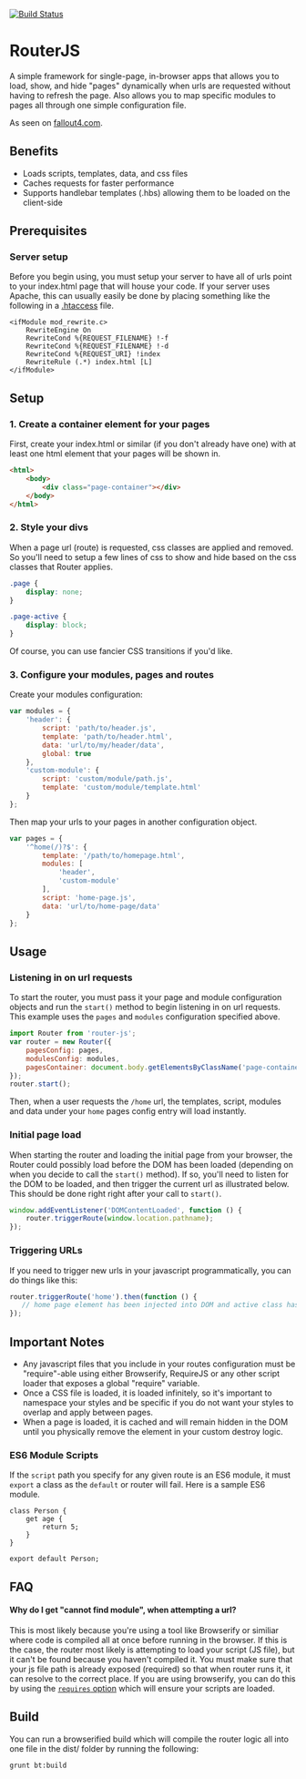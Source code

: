 [![Build Status](https://travis-ci.org/mkay581/router-js.svg?branch=master)](https://travis-ci.org/mkay581/router-js)

# RouterJS

A simple framework for single-page, in-browser apps that allows you to load, show, and
hide "pages" dynamically when urls are requested without having to refresh the page.
Also allows you to map specific modules to pages all through one simple configuration file.

As seen on [fallout4.com](http://www.fallout4.com).

## Benefits

* Loads scripts, templates, data, and css files
* Caches requests for faster performance
* Supports handlebar templates (.hbs) allowing them to be loaded on the client-side


## Prerequisites

### Server setup

Before you begin using, you must setup your server to have all of urls point to 
your index.html page that will house your code. If your server uses Apache, this can usually easily be done by
placing something like the following in a [.htaccess](https://httpd.apache.org/docs/current/howto/htaccess.html) file.

```
<ifModule mod_rewrite.c>
    RewriteEngine On
    RewriteCond %{REQUEST_FILENAME} !-f
    RewriteCond %{REQUEST_FILENAME} !-d
    RewriteCond %{REQUEST_URI} !index
    RewriteRule (.*) index.html [L]
</ifModule>
```
 

## Setup

### 1. Create a container element for your pages

First, create your index.html or similar (if you don't already have one) with at least 
one html element that your pages will be shown in.

```html
<html>
    <body>
        <div class="page-container"></div>
    </body>
</html>
```

### 2. Style your divs

When a page url (route) is requested, css classes are applied and removed. So you'll need to setup a few lines of css 
to show and hide based on the css classes that Router applies. 

```css
.page {
    display: none;
}

.page-active {
    display: block;
}
```

Of course, you can use fancier CSS transitions if you'd like.

### 3. Configure your modules, pages and routes

Create your modules configuration:

```javascript
var modules = {
    'header': {
        script: 'path/to/header.js',
        template: 'path/to/header.html',
        data: 'url/to/my/header/data',
        global: true
    },
    'custom-module': {
        script: 'custom/module/path.js',
        template: 'custom/module/template.html'
    }
};
```

Then map your urls to your pages in another configuration object.

```javascript
var pages = {
    '^home(/)?$': {
        template: '/path/to/homepage.html',
        modules: [
            'header',
            'custom-module'
        ],
        script: 'home-page.js',
        data: 'url/to/home-page/data'
    }
};

```

## Usage

### Listening in on url requests

To start the router, you must pass it your page and module configuration objects and run the `start()` method
 to begin listening in on url requests. This example uses the `pages` and `modules` configuration specified above.

```javascript
import Router from 'router-js';
var router = new Router({
    pagesConfig: pages,
    modulesConfig: modules,
    pagesContainer: document.body.getElementsByClassName('page-container')[0]
});
router.start();
```

Then, when a user requests the `/home` url,  the templates, script, modules and data
under your `home` pages config entry will load instantly.

### Initial page load

When starting the router and loading the initial page from your browser, the Router could possibly load
before the DOM has been loaded (depending on when you decide to call the `start()` method). If so,
you'll need to listen for the DOM to be loaded, and then trigger the current url as illustrated below.
This should be done right right after your call to `start()`.

```javascript
window.addEventListener('DOMContentLoaded', function () {
    router.triggerRoute(window.location.pathname);
});
```

### Triggering URLs

If you need to trigger new urls in your javascript programmatically, you can do things like this:

```javascript
router.triggerRoute('home').then(function () {
   // home page element has been injected into DOM and active class has been applied
});
```

## Important Notes

* Any javascript files that you include in your routes configuration must be "require"-able using either 
Browserify, RequireJS or any other script loader that exposes a global "require" variable.
* Once a CSS file is loaded, it is loaded infinitely, so it's important to namespace your styles and be specific 
 if you do not want your styles to overlap and apply between pages.
* When a page is loaded, it is cached and will remain hidden in the DOM until you physically remove the
element in your custom destroy logic.


### ES6 Module Scripts

If the `script` path you specify for any given route is an ES6 module, it must `export` a class as the `default` or router will fail.
Here is a sample ES6 module.

```
class Person {
    get age {
        return 5;
    }
}

export default Person;
```

## FAQ

#### Why do I get "cannot find module", when attempting a url?

This is most likely because you're using a tool like Browserify or similiar where code is compiled all at once before running in the browser.
If this is the case, the router most likely is attempting to load your script (JS file), but it can't be found because you
haven't compiled it. You must make sure that your js file path is already exposed (required) so that when router runs it, it can
resolve to the correct place. If you are using browserify, you can do this by using the
[`requires` option](https://github.com/substack/node-browserify#brequirefile-opts) which will ensure
your scripts are loaded.


## Build

You can run a browserified build which will compile the router logic all into one file in the dist/ folder by running the following:

```
grunt bt:build
```


